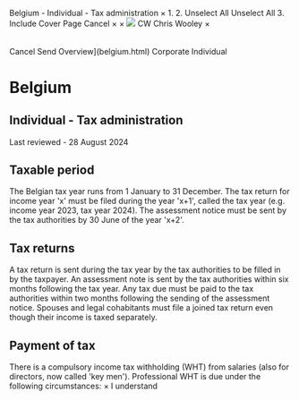 Belgium - Individual - Tax administration
×
1.
2.
Unselect All
Unselect All
3.
Include Cover Page
Cancel
×
×
![](-/media/world-wide-tax-summaries/attachments/global---chris-wooley.ashx%3Frev=ac5e5f3223b34096b1afc2a6009c7320&revision=ac5e5f32-23b3-4096-b1af-c2a6009c7320&hash=859B7ADC84DC2CBEC9760E9E6EE7DE6D0A8BFCDF)
CW
Chris Wooley
×
######
Cancel
Send
Overview](belgium.html)
Corporate
Individual
# Belgium
## Individual - Tax administration
Last reviewed - 28 August 2024
## Taxable period
The Belgian tax year runs from 1 January to 31 December. The tax return for income year 'x' must be filed during the year 'x+1', called the tax year (e.g. income year 2023, tax year 2024). The assessment notice must be sent by the tax authorities by 30 June of the year 'x+2'.
## Tax returns
A tax return is sent during the tax year by the tax authorities to be filled in by the taxpayer. An assessment note is sent by the tax authorities within six months following the tax year. Any tax due must be paid to the tax authorities within two months following the sending of the assessment notice.
Spouses and legal cohabitants must file a joined tax return even though their income is taxed separately.
## Payment of tax
There is a compulsory income tax withholding (WHT) from salaries (also for directors, now called 'key men').
Professional WHT is due under the following circumstances:
×
I understand